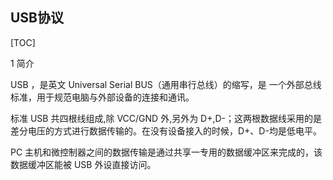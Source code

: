 ## USB协议

[TOC]

1 简介

USB ，是英文 Universal Serial BUS（通用串行总线）的缩写，是 一个外部总线标准，用于规范电脑与外部设备的连接和通讯。

标准 USB 共四根线组成,除 VCC/GND 外,另外为 D+,D-；这两根数据线采用的是差分电压的方式进行数据传输的。在没有设备接入的时候，D+、D-均是低电平。

PC 主机和微控制器之间的数据传输是通过共享一专用的数据缓冲区来完成的，该数据缓冲区能被 USB 外设直接访问。